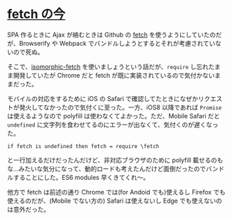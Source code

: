 # [fetch の今](/2015/12/02/fetch.html)

SPA 作るときに Ajax が絡むときは Github の [fetch](https://github.com/github/fetch) を使うようにしていたのだが、Browserify や Webpack でバンドルしようとするとそれが考慮されていないので死ぬ。

そこで、[isomorphic-fetch](https://github.com/matthew-andrews/isomorphic-fetch) を使いましょうという話だが、`require` し忘れたまま開発していたが Chrome だと fetch が既に実装されているので気付かないままだった。

モバイルの対応をするために iOS の Safari で確認してたときになぜかリクエストが発火してなかったので気付くに至った。一方、iOS8 以降であれば `Promise` は使えるようなので polyfill は使わなくてよかった。ただ、Mobile Safari だと `undefined` に文字列を食わせてるのにエラーが出なくて、気付くのが遅くなった。

```livescript
if fetch is undefined then fetch = require \fetch
```

と一行加えるだけだったんだけど、非対応ブラウザのために polyfill 載せるのもな...みたいな気分になって、動的ロードも考えたんだけど面倒だったのでバンドルすることにした。ES6 modules 早くきてくれ〜。

他方で fetch は前述の通り Chrome では(for Andoid でも)使えるし Firefox でも使えるのだが、(Mobile でない方の) Safari は使えないし Edge でも使えないのは意外だった。
